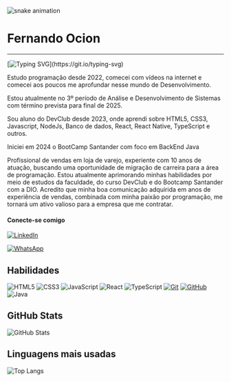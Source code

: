 ![snake animation](https://github.com/<FernandoOcion>/<FernandoOcion>/blob/output/github-contribution-grid-snake2.svg)

# Fernando Ocion
---

[![Typing SVG](https://readme-typing-svg.herokuapp.com?font=Fira+Code&size=14&pause=1000&color=AA42F7&width=435&lines=Ola+DEV!+Seja+bem-vindo+ao+meu+perfil+GitHub!;Prazer%2C+meu+nome+%C3%A9+Fernando+Ocion.)](https://git.io/typing-svg)


Estudo programação desde 2022, comecei com vídeos na internet e comecei aos poucos me aprofundar nesse mundo de Desenvolvimento.

Estou atualmente no 3º período de Análise e Desenvolvimento de Sistemas com término prevista para final de 2025.

Sou aluno do DevClub desde 2023, onde aprendi sobre HTML5, CSS3, Javascript, NodeJs, Banco de dados, React, React Native, TypeScript e outros.

Iniciei em 2024 o BootCamp Santander com foco em BackEnd Java

Profissional de vendas em loja de varejo, experiente com 10 anos de atuação, buscando uma oportunidade de migração de carreira para a área de programação. Estou atualmente aprimorando minhas habilidades por meio de estudos da faculdade, do curso DevClub e do Bootcamp Santander com a DIO. Acredito que minha boa comunicação adquirida em anos de experiência de vendas, combinada com minha paixão por programação, me tornará um ativo valioso para a empresa que me contratar.

#### Conecte-se comigo

[![LinkedIn](https://img.shields.io/badge/LinkedIn-0077B5?style=for-the-badge&logo=linkedin&logoColor=white)](https://www.linkedin.com/in/fernando-ocion/)

[![WhatsApp](https://img.shields.io/badge/WhatsApp-25D366?style=for-the-badge&logo=whatsapp&logoColor=white)](https://wa.me/5521981051181)
## Habilidades

![HTML5](https://img.shields.io/badge/HTML5-E34F26?style=for-the-badge&logo=html5&logoColor=white)
![CSS3](https://img.shields.io/badge/CSS3-1572B6?style=for-the-badge&logo=css3&logoColor=white)
![JavaScript](https://img.shields.io/badge/JavaScript-F7DF1E?style=for-the-badge&logo=javascript&logoColor=black)
![React](https://shields.io/badge/react-black?logo=react&style=for-the-badge)
![TypeScript](https://img.shields.io/badge/TypeScript-3178C6?style=for-the-badge&logo=typescript&logoColor=white)
[![Git](https://img.shields.io/badge/Git-000?style=for-the-badge&logo=git&logoColor=E94D5F)](https://git-scm.com/doc)
[![GitHub](https://img.shields.io/badge/GitHub-000?style=for-the-badge&logo=github&logoColor=30A3DC)](https://docs.github.com/)
![Java](https://img.shields.io/badge/java-%23ED8B00.svg?style=for-the-badge&logo=openjdk&logoColor=white)




## GitHub Stats
![GitHub Stats](https://github-readme-stats.vercel.app/api?username=FernandoOcion&theme=transparent&bg_color=000&border_color=AA42F7&show_icons=true&icon_color=AA42F7&title_color=AA42F7&text_color=FFF)
## Linguagens mais usadas
![Top Langs](https://github-readme-stats-git-masterrstaa-rickstaa.vercel.app/api/top-langs/?username=FernandoOcion&layout=compact&bg_color=000&border_color=AA42F7&title_color=AA42F7&text_color=FFF)

